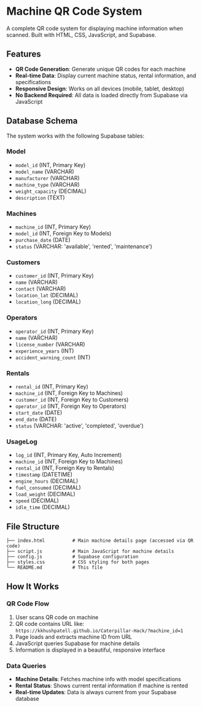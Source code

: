 # Machine QR Code System

A complete QR code system for displaying machine information when scanned. Built with HTML, CSS, JavaScript, and Supabase.

## Features

- **QR Code Generation**: Generate unique QR codes for each machine
- **Real-time Data**: Display current machine status, rental information, and specifications
- **Responsive Design**: Works on all devices (mobile, tablet, desktop)
- **No Backend Required**: All data is loaded directly from Supabase via JavaScript

## Database Schema

The system works with the following Supabase tables:

### Model
- `model_id` (INT, Primary Key)
- `model_name` (VARCHAR)
- `manufacturer` (VARCHAR)
- `machine_type` (VARCHAR)
- `weight_capacity` (DECIMAL)
- `description` (TEXT)

### Machines
- `machine_id` (INT, Primary Key)
- `model_id` (INT, Foreign Key to Models)
- `purchase_date` (DATE)
- `status` (VARCHAR: 'available', 'rented', 'maintenance')

### Customers
- `customer_id` (INT, Primary Key)
- `name` (VARCHAR)
- `contact` (VARCHAR)
- `location_lat` (DECIMAL)
- `location_long` (DECIMAL)

### Operators
- `operator_id` (INT, Primary Key)
- `name` (VARCHAR)
- `license_number` (VARCHAR)
- `experience_years` (INT)
- `accident_warning_count` (INT)

### Rentals
- `rental_id` (INT, Primary Key)
- `machine_id` (INT, Foreign Key to Machines)
- `customer_id` (INT, Foreign Key to Customers)
- `operator_id` (INT, Foreign Key to Operators)
- `start_date` (DATE)
- `end_date` (DATE)
- `status` (VARCHAR: 'active', 'completed', 'overdue')

### UsageLog
- `log_id` (INT, Primary Key, Auto Increment)
- `machine_id` (INT, Foreign Key to Machines)
- `rental_id` (INT, Foreign Key to Rentals)
- `timestamp` (DATETIME)
- `engine_hours` (DECIMAL)
- `fuel_consumed` (DECIMAL)
- `load_weight` (DECIMAL)
- `speed` (DECIMAL)
- `idle_time` (DECIMAL)


## File Structure

```
├── index.html          # Main machine details page (accessed via QR code)
├── script.js           # Main JavaScript for machine details
├── config.js           # Supabase configuration
├── styles.css          # CSS styling for both pages
└── README.md           # This file
```

## How It Works

### QR Code Flow
1. User scans QR code on machine
2. QR code contains URL like: `https://kkhushpatell.github.io/Caterpillar-Hack/?machine_id=1`
3. Page loads and extracts machine ID from URL
4. JavaScript queries Supabase for machine details
5. Information is displayed in a beautiful, responsive interface

### Data Queries
- **Machine Details**: Fetches machine info with model specifications
- **Rental Status**: Shows current rental information if machine is rented
- **Real-time Updates**: Data is always current from your Supabase database